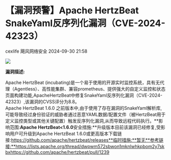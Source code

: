 #  【漏洞预警】Apache HertzBeat SnakeYaml反序列化漏洞（CVE-2024-42323）   
cexlife  飓风网络安全   2024-09-30 21:58  
  
![](https://mmbiz.qpic.cn/mmbiz_png/ibhQpAia4xu03MYanNNXLgKjI0r8NJKVEphDsbPqeQAzVV40fHOib6FvPiaeISjibTH7Xx0TzkLety2NHicKlv6Q15pg/640?wx_fmt=png&from=appmsg "")  
  
**漏洞描述:**  
  
Apache HertzBeat (incubating)是一个易于使用的开源实时监控系统，具有无代理（Agentless）、高性能集群、兼容prometheus、提供强大的自定义监控和状态页面构建功能,ApacheHertzBeat中修复SnakeYaml反序列化漏洞（CVE-2024-42323）,该漏洞的CVSS评分为8.8。  
Apache HertzBeat 1.6.0 之前版本中,由于使用了存在漏洞的SnakeYaml解析库,可能导致经过身份验证的威胁者通过恶意YAML数据/配置文件（被HertzBeat用于定义监控类型或其他关键配置）触发反序列化漏洞,从而导致远程代码执行。**影响范围:**Apache HertzBeat<1.6.0**安全措施:**升级版本目前该漏洞已经修复,受影响用户可升级到Apache HertzBeat 1.6.0或更高版本下载链接:https://github.com/apache/hertzbeat/releases**临时措施:**暂无**参考链接:**https://lists.apache.org/thread/dwpwm572sbwon1mknlwhkpbom2y7skbxhttps://github.com/apache/hertzbeat/pull/1239   
